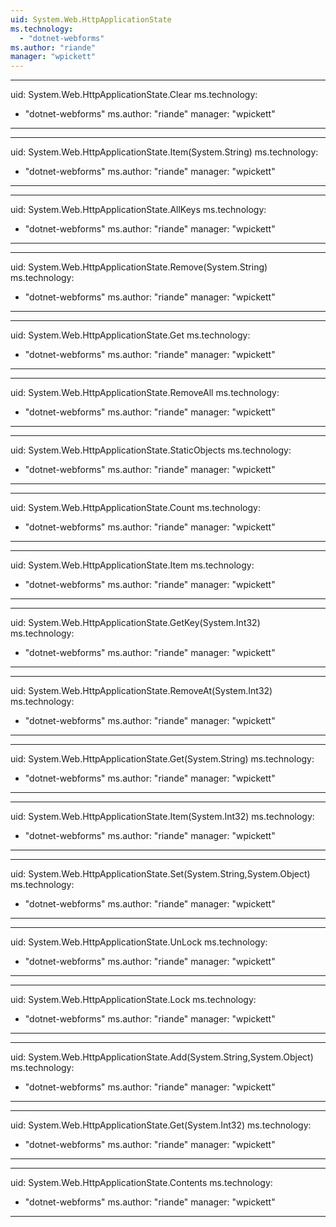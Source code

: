 ```yaml
---
uid: System.Web.HttpApplicationState
ms.technology: 
  - "dotnet-webforms"
ms.author: "riande"
manager: "wpickett"
---
```


---
uid: System.Web.HttpApplicationState.Clear
ms.technology: 
  - "dotnet-webforms"
ms.author: "riande"
manager: "wpickett"
---

---
uid: System.Web.HttpApplicationState.Item(System.String)
ms.technology: 
  - "dotnet-webforms"
ms.author: "riande"
manager: "wpickett"
---

---
uid: System.Web.HttpApplicationState.AllKeys
ms.technology: 
  - "dotnet-webforms"
ms.author: "riande"
manager: "wpickett"
---

---
uid: System.Web.HttpApplicationState.Remove(System.String)
ms.technology: 
  - "dotnet-webforms"
ms.author: "riande"
manager: "wpickett"
---

---
uid: System.Web.HttpApplicationState.Get
ms.technology: 
  - "dotnet-webforms"
ms.author: "riande"
manager: "wpickett"
---

---
uid: System.Web.HttpApplicationState.RemoveAll
ms.technology: 
  - "dotnet-webforms"
ms.author: "riande"
manager: "wpickett"
---

---
uid: System.Web.HttpApplicationState.StaticObjects
ms.technology: 
  - "dotnet-webforms"
ms.author: "riande"
manager: "wpickett"
---

---
uid: System.Web.HttpApplicationState.Count
ms.technology: 
  - "dotnet-webforms"
ms.author: "riande"
manager: "wpickett"
---

---
uid: System.Web.HttpApplicationState.Item
ms.technology: 
  - "dotnet-webforms"
ms.author: "riande"
manager: "wpickett"
---

---
uid: System.Web.HttpApplicationState.GetKey(System.Int32)
ms.technology: 
  - "dotnet-webforms"
ms.author: "riande"
manager: "wpickett"
---

---
uid: System.Web.HttpApplicationState.RemoveAt(System.Int32)
ms.technology: 
  - "dotnet-webforms"
ms.author: "riande"
manager: "wpickett"
---

---
uid: System.Web.HttpApplicationState.Get(System.String)
ms.technology: 
  - "dotnet-webforms"
ms.author: "riande"
manager: "wpickett"
---

---
uid: System.Web.HttpApplicationState.Item(System.Int32)
ms.technology: 
  - "dotnet-webforms"
ms.author: "riande"
manager: "wpickett"
---

---
uid: System.Web.HttpApplicationState.Set(System.String,System.Object)
ms.technology: 
  - "dotnet-webforms"
ms.author: "riande"
manager: "wpickett"
---

---
uid: System.Web.HttpApplicationState.UnLock
ms.technology: 
  - "dotnet-webforms"
ms.author: "riande"
manager: "wpickett"
---

---
uid: System.Web.HttpApplicationState.Lock
ms.technology: 
  - "dotnet-webforms"
ms.author: "riande"
manager: "wpickett"
---

---
uid: System.Web.HttpApplicationState.Add(System.String,System.Object)
ms.technology: 
  - "dotnet-webforms"
ms.author: "riande"
manager: "wpickett"
---

---
uid: System.Web.HttpApplicationState.Get(System.Int32)
ms.technology: 
  - "dotnet-webforms"
ms.author: "riande"
manager: "wpickett"
---

---
uid: System.Web.HttpApplicationState.Contents
ms.technology: 
  - "dotnet-webforms"
ms.author: "riande"
manager: "wpickett"
---

